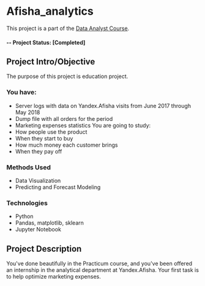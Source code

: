 # Afisha_analytics
This project is a part of the [Data Analyst Course](https://practicum.yandex.com/profile/data-analyst/).

#### -- Project Status: [Completed]

## Project Intro/Objective
The purpose of this project is education project. 

### You have:
* Server logs with data on Yandex.Afisha visits from June 2017 through May 2018
* Dump file with all orders for the period
* Marketing expenses statistics
You are going to study:
* How people use the product
* When they start to buy
* How much money each customer brings
* When they pay off

### Methods Used
* Data Visualization
* Predicting and Forecast Modeling

### Technologies
* Python
* Pandas, matplotlib, sklearn
* Jupyter Notebook

## Project Description
You've done beautifully in the Practicum course, and you've been offered an internship in the analytical department at Yandex.Afisha. Your first task is to help optimize marketing expenses.


